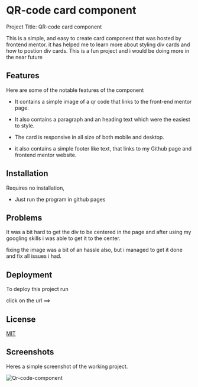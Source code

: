 
# QR-code card component

Project Title: QR-code card component

This is a simple, and easy to create card component that was hosted by frontend mentor. it has helped me to learn more about styling div cards and how to postion div cards. This is a fun project and i would be doing more in the near future

## Features
Here are some of the notable features of the component

- It contains a simple image of a qr code that links to the front-end mentor page.
- It also contains a paragraph and an heading text which were the easiest to style.
- The card is responsive in all size of both mobile and desktop.

- it also contains a simple footer like text, that links to my Github page and frontend mentor website.
## Installation

Requires no installation,
- Just run the program in github pages
## Problems
It was a bit hard to get the div to be centered in the page and after using my googling skills i was able to get it to the center.

fixing the image was a bit of an hassle also, but i managed to get it done and fix all issues i had.
## Deployment

To deploy this project run

click on the url ==> 

## License

[MIT](https://choosealicense.com/licenses/mit/)


## Screenshots

Heres a simple screenshot of the working project.

![Qr-code-component](https://user-images.githubusercontent.com/117322790/218908791-6a21e8a7-d9ad-4287-aae9-691eadf3dcb1.png)

